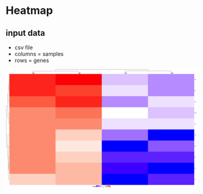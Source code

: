 # Heatmap 

## input data
- csv file
- columns = samples
- rows = genes

<img src=https://github.com/MayurDivate/BioinformaticsScripts/blob/master/R/Heatmps/output_hm.jpeg>

